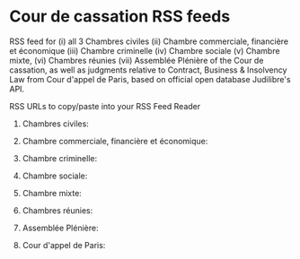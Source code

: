 # Cour de cassation RSS feeds 
RSS feed for (i) all 3 Chambres civiles (ii) Chambre commerciale, financière et économique (iii) Chambre criminelle (iv) Chambre sociale (v) Chambre mixte, (vi) Chambres réunies (vii) Assemblée Plénière of the Cour de cassation, as well as judgments relative to Contract, Business & Insolvency Law from Cour d'appel de Paris, based on official open database Judilibre's API.

RSS URLs to copy/paste into your RSS Feed Reader

1. Chambres civiles:

2. Chambre commerciale, financière et économique: 

3. Chambre criminelle:

4. Chambre sociale:

5. Chambre mixte:

6. Chambres réunies:

7. Assemblée Plénière:

8. Cour d'appel de Paris:
